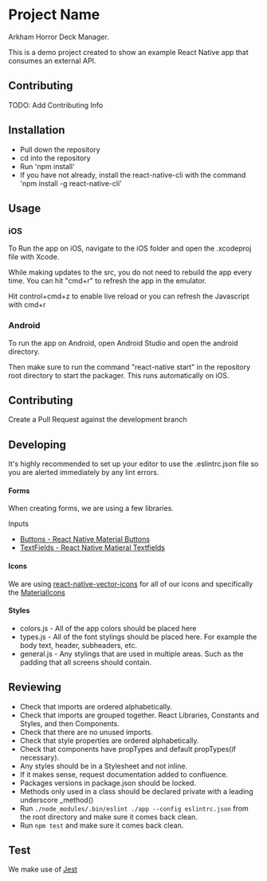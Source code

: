 # Project Name
 
Arkham Horror Deck Manager.

This is a demo project created to show an example React Native app that consumes an external API.
 
## Contributing

TODO: Add Contributing Info   

## Installation
 
- Pull down the repository
- cd into the repository
- Run 'npm install'
- If you have not already, install the react-native-cli with the command 'npm install -g react-native-cli'
 
 
## Usage
 
### iOS
To Run the app on iOS, navigate to the iOS folder and open the .xcodeproj file with Xcode.

While making updates to the src, you do not need to rebuild the app every time. You can hit "cmd+r" to refresh the app in the emulator.

Hit control+cmd+z to enable live reload or you can refresh the Javascript with cmd+r

### Android
To run the app on Android, open Android Studio and open the android directory.

Then make sure to run the command "react-native start" in the repository root directory to start the packager. This runs automatically on iOS.

## Contributing

Create a Pull Request against the development branch
  
## Developing
  
It's highly recommended to set up your editor to use the .eslintrc.json file so you are alerted immediately by any lint errors.

#### Forms

When creating forms, we are using a few libraries.

Inputs
- [Buttons - React Native Material Buttons](https://www.npmjs.com/package/react-native-material-buttons)
- [TextFields - React Native Matieral Textfields](https://github.com/n4kz/react-native-material-textfield)


#### Icons

We are using [react-native-vector-icons](https://github.com/oblador/react-native-vector-icons) for all of our icons and specifically the [MaterialIcons](https://material.io/icons/)

#### Styles

- colors.js - All of the app colors should be placed here
- types.js - All of the font stylings should be placed here. For example the body text, header, subheaders, etc.
- general.js - Any stylings that are used in multiple areas. Such as the padding that all screens should contain.

## Reviewing

- Check that imports are ordered alphabetically.
- Check that imports are grouped together. React Libraries, Constants and Styles, and then Components.
- Check that there are no unused imports.
- Check that style properties are ordered alphabetically.
- Check that components have propTypes and default propTypes(if necessary).
- Any styles should be in a Stylesheet and not inline.
- If it makes sense, request documentation added to confluence.
- Packages versions in package.json should be locked.
- Methods only used in a class should be declared private with a leading underscore _method()
- Run `./node_modules/.bin/eslint ./app --config eslintrc.json` from the root directory and make sure it comes back clean.
- Run `npm test` and make sure it comes back clean.

## Test

We make use of [Jest](https://facebook.github.io/jest/)
